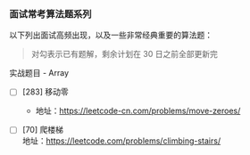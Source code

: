 ### 面试常考算法题系列

以下列出面试高频出现，以及一些非常经典重要的算法题：

> 对勾表示已有题解，剩余计划在 30 日之前全部更新完

实战题目 - Array
- [ ] [283] 移动零  
    * 地址：https://leetcode-cn.com/problems/move-zeroes/

- [ ] [70] 爬楼梯  
地址：https://leetcode.com/problems/climbing-stairs/

